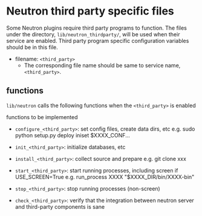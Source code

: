 Neutron third party specific files
==================================
Some Neutron plugins require third party programs to function.
The files under the directory, ``lib/neutron_thirdparty/``, will be used
when their service are enabled.
Third party program specific configuration variables should be in this file.

* filename: ``<third_party>``
  * The corresponding file name should be same to service name, ``<third_party>``.

functions
---------
``lib/neutron`` calls the following functions when the ``<third_party>`` is enabled

functions to be implemented
* ``configure_<third_party>``:
  set config files, create data dirs, etc
  e.g.
  sudo python setup.py deploy
  iniset $XXXX_CONF...

* ``init_<third_party>``:
  initialize databases, etc

* ``install_<third_party>``:
  collect source and prepare
  e.g.
  git clone xxx

* ``start_<third_party>``:
  start running processes, including screen if USE_SCREEN=True
  e.g.
  run_process XXXX "$XXXX_DIR/bin/XXXX-bin"

* ``stop_<third_party>``:
  stop running processes (non-screen)

* ``check_<third_party>``:
  verify that the integration between neutron server and third-party components is sane
